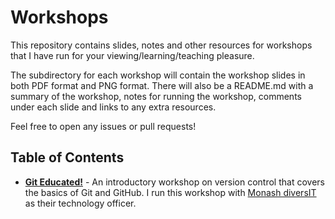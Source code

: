 # Workshops
This repository contains slides, notes and other resources for workshops that I have run for your viewing/learning/teaching pleasure.

The subdirectory for each workshop will contain the workshop slides in both PDF format and PNG format. There will also be a README.md with a summary of the workshop, notes for running the workshop, comments under each slide and links to any extra resources.

Feel free to open any issues or pull requests!

## Table of Contents

- [**Git Educated!**](git-educated) - An introductory workshop on version control that covers the basics of Git and GitHub. I run this workshop with [Monash diversIT](https://monashdiversit.com/) as their technology officer.